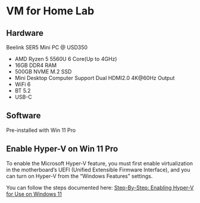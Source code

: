 # VM for Home Lab

## Hardware

Beelink SER5 Mini PC @ USD350
* AMD Ryzen 5 5560U 6 Core(Up to 4GHz)
* 16GB DDR4 RAM 
* 500GB NVME M.2 SSD
* Mini Desktop Computer Support Dual HDMI2.0 4K@60Hz Output
* WiFi 6
* BT 5.2
* USB-C 

## Software
Pre-installed with Win 11 Pro

## Enable Hyper-V on Win 11 Pro

To enable the Microsoft Hyper-V feature, you must first enable virtualization in the motherboard’s UEFI (Unified Extensible Firmware Interface), and you can turn on Hyper-V from the “Windows Features” settings. 

You can follow the steps documented here: [Step-By-Step: Enabling Hyper-V for Use on Windows 11](https://techcommunity.microsoft.com/t5/educator-developer-blog/step-by-step-enabling-hyper-v-for-use-on-windows-11/ba-p/3745905)




